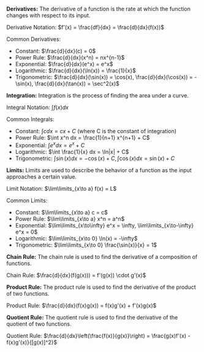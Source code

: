 **Derivatives:** The derivative of a function is the rate at which the function changes with respect to its input.

Derivative Notation: $f'(x) = \frac{df}{dx} = \frac{d}{dx}(f(x))$

Common Derivatives:

-   Constant: $\frac{d}{dx}(c) = 0$
-   Power Rule: $\frac{d}{dx}(x^n) = nx^{n-1}$
-   Exponential: $\frac{d}{dx}(e^x) = e^x$
-   Logarithmic: $\frac{d}{dx}(\ln(x)) = \frac{1}{x}$
-   Trigonometric: $\frac{d}{dx}(\sin(x)) = \cos(x), \frac{d}{dx}(\cos(x)) = -\sin(x), \frac{d}{dx}(\tan(x)) = \sec^2(x)$

**Integration:** Integration is the process of finding the area under a curve.

Integral Notation: $\int f(x) dx$

Common Integrals:

-   Constant: $\int c dx = cx + C$ (where C is the constant of integration)
-   Power Rule: $\int x^n dx = \frac{1}{n+1} x^{n+1} + C$
-   Exponential: $\int e^x dx = e^x + C$
-   Logarithmic: $\int \frac{1}{x} dx = \ln|x| + C$
-   Trigonometric: $\int \sin(x) dx = -\cos(x) + C, \int \cos(x) dx = \sin(x) + C$

**Limits:** Limits are used to describe the behavior of a function as the input approaches a certain value.

Limit Notation: $\lim\limits_{x\to a} f(x) = L$

Common Limits:

-   Constant: $\lim\limits_{x\to a} c = c$
-   Power Rule: $\lim\limits_{x\to a} x^n = a^n$
-   Exponential: $\lim\limits_{x\to\infty} e^x = \infty, \lim\limits_{x\to-\infty} e^x = 0$
-   Logarithmic: $\lim\limits_{x\to 0} \ln(x) = -\infty$
-   Trigonometric: $\lim\limits_{x\to 0} \frac{\sin(x)}{x} = 1$

**Chain Rule:** The chain rule is used to find the derivative of a composition of functions.

Chain Rule: $\frac{d}{dx}(f(g(x))) = f'(g(x)) \cdot g'(x)$

**Product Rule:** The product rule is used to find the derivative of the product of two functions.

Product Rule: $\frac{d}{dx}(f(x)g(x)) = f(x)g'(x) + f'(x)g(x)$

**Quotient Rule:** The quotient rule is used to find the derivative of the quotient of two functions.

Quotient Rule: $\frac{d}{dx}\left(\frac{f(x)}{g(x)}\right) = \frac{g(x)f'(x) - f(x)g'(x)}{[g(x)]^2}$